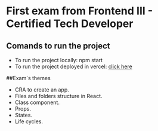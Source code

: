 # **First exam from Frontend III - Certified Tech Developer**

## Comands to run the project
- To run the project locally: npm start
- To run the project deployed in vercel: [click here](https://first-exam-frontend-iii.vercel.app/)

##Exam´s themes
- CRA to create an app.
- Files and folders structure in React.
- Class component.
- Props.
- States.
- Life cycles.
